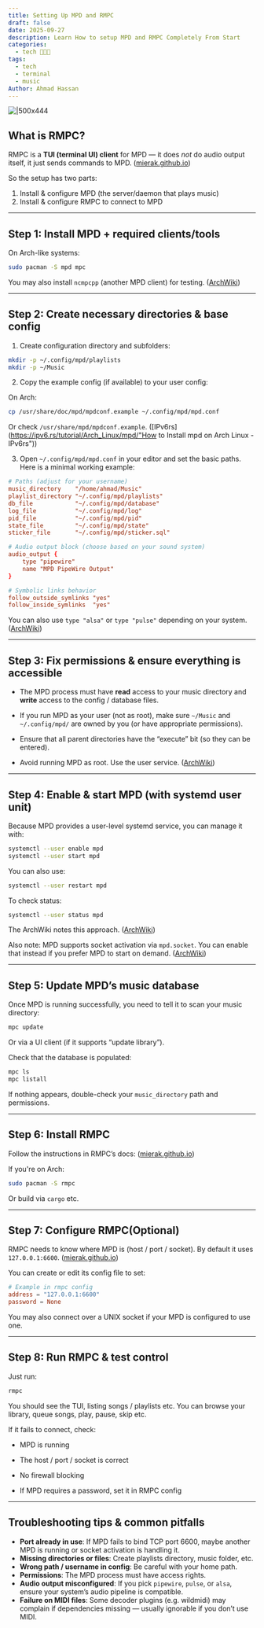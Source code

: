 ```yaml
---
title: Setting Up MPD and RMPC
draft: false
date: 2025-09-27
description: Learn How to setup MPD and RMPC Completely From Start
categories:
  - tech 👨🏻‍💻
tags:
  - tech
  - terminal
  - music
Author: Ahmad Hassan
---
```


![|500x444](/posts/assets/img-1.webp)

## What is RMPC?

RMPC is a **TUI (terminal UI) client** for MPD — it does _not_ do audio output itself, it just sends commands to MPD. ([mierak.github.io](https://mierak.github.io/rmpc/next/installation "Installation | rmpc - GitHub Pages"))

So the setup has two parts:

1. Install & configure MPD (the server/daemon that plays music)
2. Install & configure RMPC to connect to MPD

---

## Step 1: Install MPD + required clients/tools

On Arch-like systems:

```bash
sudo pacman -S mpd mpc
```

You may also install `ncmpcpp` (another MPD client) for testing. ([ArchWiki](https://wiki.archlinux.org/title/Music_Player_Daemon?utm_source=chatgpt.com "Music Player Daemon - ArchWiki"))

---

## Step 2: Create necessary directories & base config

1. Create configuration directory and subfolders:
    

```bash
mkdir -p ~/.config/mpd/playlists
mkdir -p ~/Music
```

2. Copy the example config (if available) to your user config:
    

On Arch:

```bash
cp /usr/share/doc/mpd/mpdconf.example ~/.config/mpd/mpd.conf
```

Or check `/usr/share/mpd/mpdconf.example`. ([IPv6rs](https://ipv6.rs/tutorial/Arch_Linux/mpd/"How to Install mpd on Arch Linux - IPv6rs"))

3. Open `~/.config/mpd/mpd.conf` in your editor and set the basic paths. Here is a minimal working example:
    

```conf
# Paths (adjust for your username)
music_directory    "/home/ahmad/Music"
playlist_directory "~/.config/mpd/playlists"
db_file            "~/.config/mpd/database"
log_file           "~/.config/mpd/log"
pid_file           "~/.config/mpd/pid"
state_file         "~/.config/mpd/state"
sticker_file       "~/.config/mpd/sticker.sql"

# Audio output block (choose based on your sound system)
audio_output {
    type "pipewire"
    name "MPD PipeWire Output"
}

# Symbolic links behavior
follow_outside_symlinks "yes"
follow_inside_symlinks  "yes"
```

You can also use `type "alsa"` or `type "pulse"` depending on your system. ([ArchWiki](https://wiki.archlinux.org/title/Music_Player_Daemon "Music Player Daemon - ArchWiki"))

---

## Step 3: Fix permissions & ensure everything is accessible

- The MPD process must have **read** access to your music directory and **write** access to the config / database files.
    
- If you run MPD as your user (not as root), make sure `~/Music` and `~/.config/mpd/` are owned by you (or have appropriate permissions).
    
- Ensure that all parent directories have the “execute” bit (so they can be entered).
    
- Avoid running MPD as root. Use the user service. ([ArchWiki](https://wiki.archlinux.org/title/Music_Player_Daemon "Music Player Daemon - ArchWiki"))
    

---

## Step 4: Enable & start MPD (with systemd user unit)

Because MPD provides a user-level systemd service, you can manage it with:

```bash
systemctl --user enable mpd
systemctl --user start mpd
```

You can also use:

```bash
systemctl --user restart mpd
```

To check status:

```bash
systemctl --user status mpd
```

The ArchWiki notes this approach. ([ArchWiki](https://wiki.archlinux.org/title/Music_Player_Daemon "Music Player Daemon - ArchWiki"))

Also note: MPD supports socket activation via `mpd.socket`. You can enable that instead if you prefer MPD to start on demand. ([ArchWiki](https://wiki.archlinux.org/title/Music_Player_Daemon "Music Player Daemon - ArchWiki"))

---

## Step 5: Update MPD’s music database

Once MPD is running successfully, you need to tell it to scan your music directory:

```bash
mpc update
```

Or via a UI client (if it supports “update library”).

Check that the database is populated:

```bash
mpc ls
mpc listall
```

If nothing appears, double-check your `music_directory` path and permissions.

---

## Step 6: Install RMPC

Follow the instructions in RMPC’s docs: ([mierak.github.io](https://mierak.github.io/rmpc/next/installation/ "Installation | rmpc - GitHub Pages"))

If you're on Arch:

```bash
sudo pacman -S rmpc
```

Or build via `cargo` etc.

---

## Step 7: Configure RMPC(Optional)

RMPC needs to know where MPD is (host / port / socket). By default it uses `127.0.0.1:6600`. ([mierak.github.io](https://mierak.github.io/rmpc/next/configuration "General configuration | rmpc - GitHub Pages"))

You can create or edit its config file to set:

```toml
# Example in rmpc config
address = "127.0.0.1:6600"
password = None
```

You may also connect over a UNIX socket if your MPD is configured to use one.

---

## Step 8: Run RMPC & test control

Just run:

```bash
rmpc
```

You should see the TUI, listing songs / playlists etc. You can browse your library, queue songs, play, pause, skip etc.

If it fails to connect, check:

- MPD is running
    
- The host / port / socket is correct
    
- No firewall blocking
    
- If MPD requires a password, set it in RMPC config
    

---

## Troubleshooting tips & common pitfalls

- **Port already in use**: If MPD fails to bind TCP port 6600, maybe another MPD is running or socket activation is handling it.
- **Missing directories or files**: Create playlists directory, music folder, etc.
- **Wrong path / username in config**: Be careful with your home path.
- **Permissions**: The MPD process must have access rights.
- **Audio output misconfigured**: If you pick `pipewire`, `pulse`, or `alsa`, ensure your system’s audio pipeline is compatible.
- **Failure on MIDI files**: Some decoder plugins (e.g. wildmidi) may complain if dependencies missing — usually ignorable if you don’t use MIDI.
